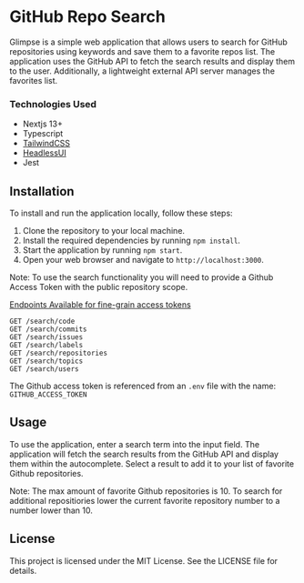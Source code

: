 # GitHub Repo Search

Glimpse is a simple web application that allows users to search for GitHub repositories using keywords and save them to a favorite repos list. The application uses the GitHub API to fetch the search results and display them to the user. Additionally, a lightweight external API server manages the favorites list.

### Technologies Used
- Nextjs 13+
- Typescript
- [TailwindCSS](https://tailwindcss.com/docs/installation)
- [HeadlessUI](https://headlessui.com/react/combobox)
- Jest
## Installation

To install and run the application locally, follow these steps:

1. Clone the repository to your local machine.
2. Install the required dependencies by running `npm install`.
3. Start the application by running `npm start`.
4. Open your web browser and navigate to `http://localhost:3000`.

Note:
To use the search functionality you will need to provide a Github Access Token with the public repository scope.

[Endpoints Available for fine-grain access tokens](https://docs.github.com/en/rest/overview/endpoints-available-for-fine-grained-personal-access-tokens?apiVersion=2022-11-28)

```
GET /search/code
GET /search/commits
GET /search/issues
GET /search/labels
GET /search/repositories
GET /search/topics
GET /search/users
```

The Github access token is referenced from an `.env` file with the name: `GITHUB_ACCESS_TOKEN`

## Usage

To use the application, enter a search term into the input field. The application will fetch the search results from the GitHub API and display them within the autocomplete. Select a result to add it to your list of favorite Github repositories.

Note:
The max amount of favorite Github repositories is 10. To search for additional repositiories lower the current favorite repository number to a number lower than 10.

## License

This project is licensed under the MIT License. See the LICENSE file for details.
